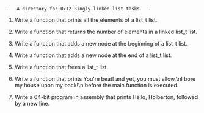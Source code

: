 	-	A directory for 0x12 Singly linked list tasks	-

1.	Write a function that prints all the elements of a list_t list.

2.	Write a function that returns the number of elements in a linked list_t list.

3.	Write a function that adds a new node at the beginning of a list_t list.

4.	Write a function that adds a new node at the end of a list_t list.

5.	Write a function that frees a list_t list.

6.	Write a function that prints You're beat! and yet, you must allow,\nI bore my house upon my back!\n before the main function is executed.

7.	Write a 64-bit program in assembly that prints Hello, Holberton, followed by a new line.
